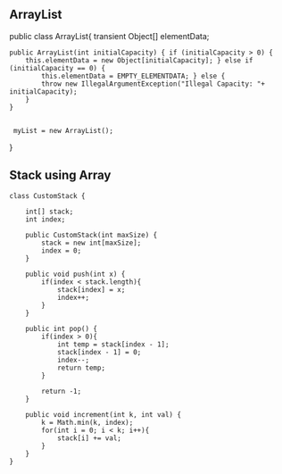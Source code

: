## ArrayList
public class ArrayList{
    transient Object[] elementData;

    public ArrayList(int initialCapacity) { if (initialCapacity > 0) {
        this.elementData = new Object[initialCapacity]; } else if (initialCapacity == 0) {
            this.elementData = EMPTY_ELEMENTDATA; } else {
            throw new IllegalArgumentException("Illegal Capacity: "+ initialCapacity);
        }
    }


     myList = new ArrayList();
}


## Stack using Array

```
class CustomStack {

    int[] stack;
    int index;
    
    public CustomStack(int maxSize) {
        stack = new int[maxSize];
        index = 0;
    }
    
    public void push(int x) {
        if(index < stack.length){
            stack[index] = x;
            index++;
        }
    }
    
    public int pop() {
        if(index > 0){
            int temp = stack[index - 1];
            stack[index - 1] = 0;
            index--;
            return temp;
        }        
        
        return -1;
    }
    
    public void increment(int k, int val) {
        k = Math.min(k, index);
        for(int i = 0; i < k; i++){
            stack[i] += val;
        }
    }
}
```